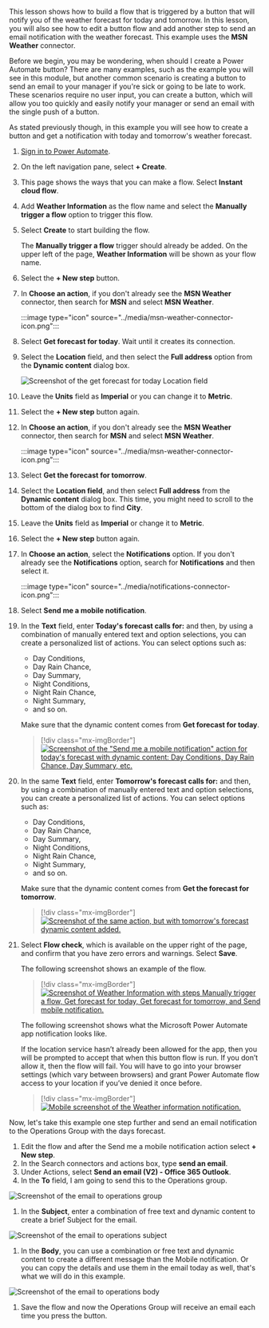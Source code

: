 This lesson shows how to build a flow that is triggered by a button that
will notify you of the weather forecast for today and tomorrow. In this lesson, you will also see how to edit a button flow and add another step to send an email notification with the weather forecast. This example uses the **MSN Weather** connector.

Before we begin, you may be wondering, when should I create a Power Automate button? There are many examples, such as the example you will see in this module, but another common scenario is creating a button to send an email to your manager if you're sick or going to be late to work. These scenarios require no user input, you can create a button, which will allow you too quickly and easily notify your manager or send an email with the single push of a button.

As stated previously though, in this example you will see how to create a button and get a notification with today and tomorrow's weather forecast.   

1. [Sign in to Power Automate](https://flow.microsoft.com/?azure-portal=true).

1. On the left navigation pane, select **+ Create**.

1. This page shows the ways that you can make a flow. Select **Instant cloud flow**.

1. Add **Weather Information** as the flow name and select the **Manually trigger a flow** option
    to trigger this flow.

1. Select **Create** to start building the flow.

    The **Manually trigger a flow** trigger should already be added.
    On the upper left of the page, **Weather Information** will be shown as your
    flow name.

1. Select the **+ New step** button.

1. In **Choose an action**, if you don't already see the **MSN Weather** connector, then search for **MSN** and select **MSN Weather**.

   :::image type="icon" source="../media/msn-weather-connector-icon.png":::

1. Select **Get forecast for today**. Wait until it creates its connection.

1. Select the **Location** field, and then select the **Full address** option from the **Dynamic content** dialog box.

    ![Screenshot of the get forecast for today Location field](../media/forecast-for-today-location.png)

1. Leave the **Units** field as **Imperial** or you can change it to **Metric**.

1. Select the **+ New step** button again.

1. In **Choose an action**, if you don't already see the **MSN Weather** connector, then search for **MSN** and select **MSN Weather**.

    :::image type="icon" source="../media/msn-weather-connector-icon.png":::

1. Select **Get the forecast for tomorrow**.

1. Select the **Location field**, and then select **Full address** from the **Dynamic content** dialog box. This time, you might need to scroll to the bottom of the dialog box to find **City**.

1. Leave the **Units** field as **Imperial** or change it to **Metric**.

1. Select the **+ New step** button again.

1. In **Choose an action**, select the **Notifications** option. If you don't already see the **Notifications**        option, search for **Notifications** and then select it.

    :::image type="icon" source="../media/notifications-connector-icon.png":::

1. Select **Send me a mobile notification**.

1. In the **Text** field, enter **Today's forecast calls for:** and then,
    by using a combination of manually entered text and option selections, you can create a personalized list of actions. You can select options such as:

    - Day Conditions,
    - Day Rain Chance,
    - Day Summary,
    - Night Conditions,
    - Night Rain Chance,
    - Night Summary,
    - and so on.

    Make sure that
    the dynamic content comes from **Get forecast for today**.

    > [!div class="mx-imgBorder"]
    > [![Screenshot of the "Send me a mobile notification" action for today's forecast with dynamic content: Day Conditions, Day Rain Chance, Day Summary, etc.](../media/notification-action-todays-forecast.png)](../media/notification-action-todays-forecast.png#lightbox)

1. In the same **Text** field, enter **Tomorrow's forecast calls for:** and then, by
    using a combination of manually entered text and option selections, you can create a personalized list of actions. You can select options such as:

    - Day Conditions,
    - Day Rain Chance,
    - Day Summary,
    - Night Conditions,
    - Night Rain Chance,
    - Night Summary,
    - and so on.

    Make sure that the
    dynamic content comes from **Get the forecast for tomorrow**.

    > [!div class="mx-imgBorder"]
    > [![Screenshot of the same action, but with tomorrow's forecast dynamic content added.](../media/notification-action-tomorrows-forecast.png)](../media/notification-action-tomorrows-forecast.png#lightbox)

1. Select **Flow check**, which is available on the upper right of the page, and confirm that you have zero errors and warnings. Select **Save**.

    The following screenshot shows an example of the flow.

    > [!div class="mx-imgBorder"]
    > [![Screenshot of Weather Information with steps Manually trigger a flow, Get forecast for today, Get forecast for tomorrow, and Send mobile notification.](../media/complete-flow.png)](../media/complete-flow.png#lightbox)

    The following screenshot shows what the Microsoft Power Automate app
    notification looks like.

    If the location service hasn’t already been allowed for the app, then you will be
    prompted to accept that when this button flow is run. If you don’t allow it, then
    the flow will fail. You will have to go into your browser settings (which vary between
    browsers) and grant Power Automate flow access to your location if you’ve denied it once before.

    > [!div class="mx-imgBorder"]
    > [![Mobile screenshot of the Weather information notification.](../media/weather-information-notification.png)](../media/weather-information-notification.png#lightbox)

Now, let's take this example one step further and send an email notification to the Operations Group with the days forecast.

1. Edit the flow and after the Send me a mobile notification action select **+ New step**.
1. In the Search connectors and actions box, type **send an email**.
1. Under Actions, select **Send an email (V2) - Office 365 Outlook**.
1. In the **To** field, I am going to send this to the Operations group.

![Screenshot of the email to operations group](../media/email-operations-group.png)

1. In the **Subject**, enter a combination of free text and dynamic content to create a brief Subject for the email.

![Screenshot of the email to operations subject](../media/email-operations-subject.png)

1. In the **Body**, you can use a combination or free text and dynamic content to create a different message than the Mobile notification. Or you can copy the details and use them in the email today as well, that's what we will do in this example.

![Screenshot of the email to operations body](../media/email-operations-body.png)

1. Save the flow and now the Operations Group will receive an email each time you press the button.
  
 